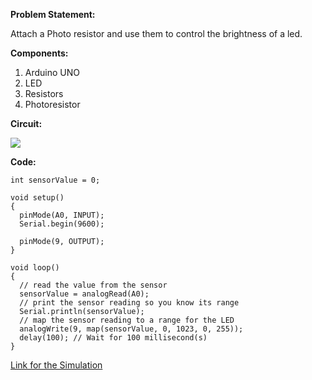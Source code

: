 **Problem Statement:**

Attach a Photo resistor and use them to control the brightness of a led.

**Components:**
1. Arduino UNO
2. LED
3. Resistors
4. Photoresistor 

**Circuit:**

![](https://github.com/Snehan2k2/TinkerCAD_Arduino/blob/patch-1/images/p7.png)

**Code:**

```
int sensorValue = 0;

void setup()
{
  pinMode(A0, INPUT);
  Serial.begin(9600);

  pinMode(9, OUTPUT);
}

void loop()
{
  // read the value from the sensor
  sensorValue = analogRead(A0);
  // print the sensor reading so you know its range
  Serial.println(sensorValue);
  // map the sensor reading to a range for the LED
  analogWrite(9, map(sensorValue, 0, 1023, 0, 255));
  delay(100); // Wait for 100 millisecond(s)
}
```

[Link for the Simulation](https://www.tinkercad.com/things/9fsyf0X0Qg5-daring-bigery-jaagub/editel)
